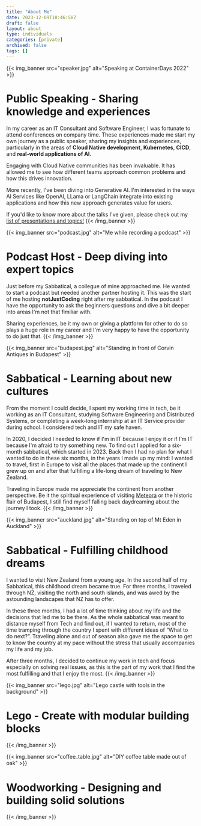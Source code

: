 ```yaml
---
title: "About Me"
date: 2023-12-09T18:46:58Z
draft: false
layout: about
type: individuals
categories: [private]
archived: false
tags: []
---
```


{{< img_banner src="speaker.jpg" alt="Speaking at ContainerDays 2022" >}}
# Public Speaking - Sharing knowledge and experiences

In my career as an IT Consultant and Software Engineer, I was fortunate to attend conferences on company time. These experiences made me start my own journey as a public speaker, sharing my insights and experiences, particularly in the areas of **Cloud Native development**, **Kubernetes**, **CICD**, and **real-world applications of AI**.

Engaging with Cloud Native communities has been invaluable. It has allowed me to see how different teams approach common problems and how this drives innovation.

More recently, I've been diving into Generative AI. I'm interested in the ways AI Services like OpenAI, LLama or LangChain integrate into existing applications and how this new approach generates value for users.

If you'd like to know more about the talks I've given, please check out my [list of presentations and topics!](/talks)
{{< /img_banner >}}

{{< img_banner src="podcast.jpg" alt="Me while recording a podcast" >}}
# Podcast Host - Deep diving into expert topics

Just before my Sabbatical, a collegue of mine approached me. He wanted to start a podcast but needed another partner hosting it. This was the start of me hosting **notJustCoding** right after my sabbatical. In the podcast I have the opportunity to ask the beginners questions and dive a bit deeper into areas I'm not that fimiliar with.

Sharing experiences, be it my own or giving a plattform for other to do so plays a huge role in my career and I'm very happy to have the opportunity to do just that.
{{< /img_banner >}}

{{< img_banner src="budapest.jpg" alt="Standing in front of Corvin Antiques in Budapest" >}}
# Sabbatical - Learning about new cultures

From the moment I could decide, I spent my working time in tech, be it working as an IT Consultant, studying Software Engineering and  Distributed Systems, or completing a week-long internship at an IT  Service provider during school. I considered tech and IT my safe haven.

In 2020, I decided I needed to know if I'm in IT because I enjoy it or if I'm IT because I'm afraid to try something new. To find out I  applied for a six-month sabbatical, which started in 2023. Back then I  had no plan for what I wanted to do in these six months, in the years I made up my mind: I wanted to travel, first in Europe to visit all the places that made up the continent I grew up on and after that fulfilling a life-long dream of traveling to New Zealand.

Traveling in Europe made me appreciate the continent from another perspective. Be it the spiritual experience of visiting [Meteora](https://en.wikipedia.org/wiki/Meteora) or the historic flair of Budapest, I still find myself falling back daydreaming about the journey I took.
{{< /img_banner >}}

{{< img_banner src="auckland.jpg" alt="Standing on top of Mt Eden in Auckland" >}}
# Sabbatical - Fulfilling childhood dreams

I wanted to visit New Zealand from a young age. In the second half of my Sabbatical, this childhood dream became true. For three months, I traveled through NZ, visiting the north and south islands, and was awed by the astounding landscapes that NZ has to offer.

In these three months, I had a lot of time thinking about my life and the decisions that led me to be there. As the whole sabbatical was meant to distance myself from Tech and find out, if I wanted to return,  most of the time tramping through the country I spent with different ideas of “What to do next?”. Traveling alone and out of season also gave me the space to get to know the country at my pace without the stress that usually accompanies my life and my job.

After three months, I decided to continue my work in tech and focus especially on solving real issues, as this is the part of my work that I find the most fulfilling and that I enjoy the most.
{{< /img_banner >}}

{{< img_banner src="lego.jpg" alt="Lego castle with tools in the background" >}}
# Lego - Create with modular building blocks
{{< /img_banner >}}

{{< img_banner src="coffee_table.jpg" alt="DIY coffee table made out of oak" >}}
# Woodworking - Designing and building solid solutions
{{< /img_banner >}}
